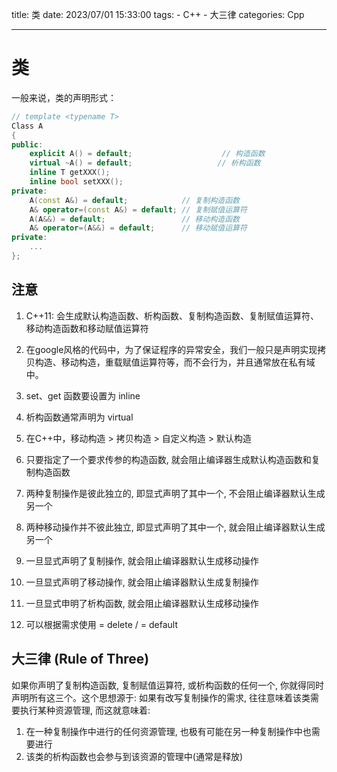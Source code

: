 title: 类
date: 2023/07/01 15:33:00
tags: 
    - C++
    - 大三律
categories: Cpp

---
# 类

一般来说，类的声明形式：

```cc
// template <typename T>
Class A
{
public:
    explicit A() = default;                    // 构造函数
    virtual ~A() = default;                   // 析构函数
    inline T getXXX();
    inline bool setXXX();
private:
	A(const A&) = default;            // 复制构造函数
	A& operator=(const A&) = default; // 复制赋值运算符
	A(A&&) = default;                 // 移动构造函数
	A& operator=(A&&) = default;      // 移动赋值运算符
private:
    ...
};
```
## 注意
1. C++11: 会生成默认构造函数、析构函数、复制构造函数、复制赋值运算符、移动构造函数和移动赋值运算符


2. 在google风格的代码中，为了保证程序的异常安全，我们一般只是声明实现拷贝构造、移动构造，重载赋值运算符等，而不会行为，并且通常放在私有域中。
3. set、get 函数要设置为 inline
4. 析构函数通常声明为 virtual
5. 在C++中，移动构造 > 拷贝构造 > 自定义构造 > 默认构造
6. 只要指定了一个要求传参的构造函数, 就会阻止编译器生成默认构造函数和复制构造函数
7. 两种复制操作是彼此独立的, 即显式声明了其中一个, 不会阻止编译器默认生成另一个
8. 两种移动操作并不彼此独立, 即显式声明了其中一个, 就会阻止编译器默认生成另一个
9. 一旦显式声明了复制操作, 就会阻止编译器默认生成移动操作
10. 一旦显式声明了移动操作, 就会阻止编译器默认生成复制操作
11. 一旦显式申明了析构函数, 就会阻止编译器默认生成移动操作
12. 可以根据需求使用 = delete / = default 



## 大三律 (Rule of Three)
如果你声明了复制构造函数, 复制赋值运算符, 或析构函数的任何一个, 你就得同时声明所有这三个。这个思想源于: 如果有改写复制操作的需求, 往往意味着该类需要执行某种资源管理, 而这就意味着:

1. 在一种复制操作中进行的任何资源管理, 也极有可能在另一种复制操作中也需要进行
2. 该类的析构函数也会参与到该资源的管理中(通常是释放)
